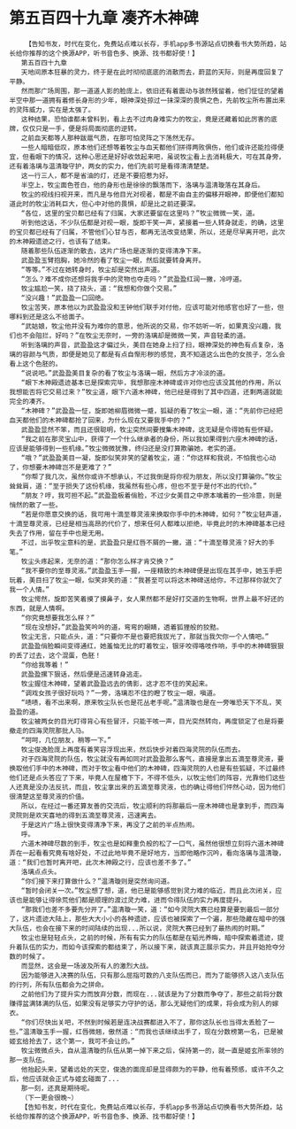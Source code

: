 # 第五百四十九章 凑齐木神碑
        【告知书友，时代在变化，免费站点难以长存，手机app多书源站点切换看书大势所趋，站长给你推荐的这个换源APP，听书音色多、换源、找书都好使！】
       第五百四十九章
       天地间原本狂暴的灵力，终于是在此时彻彻底底的消散而去，蔚蓝的天际，则是再度回复了平静。
       然而那广场周围，那一道道人影的脸庞上，依旧还有着震动与骇然残留着，他们怔怔的望着半空中那一道拥有着修长身形的少年，眼神深处掠过一抹深深的畏惧之色，先前牧尘所布置出来的灵阵威力，实在是太强了。
       这种结果，恐怕谁都未曾料到，看上去不过肉身难实力的牧尘，竟是还藏着如此厉害的底牌，仅仅只是一手，便是将局面彻底的逆转。
       之前血天都等人那种跋扈气质，在那可怕灵阵之下荡然无存。
       一些人暗暗低叹，原本他们还想等着牧尘与血天都他们拼得两败俱伤，他们或许还能捡得便宜，但看眼下的情况，这种心思还是好好收敛起来吧，虽说牧尘看上去消耗极大，可在其身旁，还有着洛璃与温清璇守护，两女的实力，他们先前可是看得清清楚楚。
       这一行三人，都不是省油的灯，还是不要招惹为好。
       半空上，牧尘面色苍白，他的身形也是徐徐的飘落而下，洛璃与温清璇落在其身后。
       牧尘的视线扫视开来，而凡是与他目光对视者，都是不由自主的偏移开眼神，即便他们都知道此时的牧尘消耗巨大，但心中对他的畏惧，却是比之前还要深。
       “各位，这里的宝贝都已经有了归属，大家还要留在这里吗？”牧尘微微一笑，道。
       听到他这话，不少队伍都是对视一眼，旋即干笑一声，紧接着一些人转身就走，的确，这里的宝贝都已经有了归属，不管他们心甘与否，都再无法改变结果，所以，还是尽早离开吧，此次的木神殿遗迹之行，也该有了结束。
       随着那些队伍逐渐的散去，这片广场也是逐渐的变得清净下来。
       武盈盈玉臂抱胸，她冷然的看了牧尘一眼，然后就要转身离开。
       “等等。”不过在她转身时，牧尘却是突然出声道。
       “怎么？难不成你还想将我手中的灵物也夺走吗？”武盈盈红润一撇，冷哼道。
       牧尘尴尬一笑，挠了挠头，道：“我想和你做个交易。”
       “没兴趣！”武盈盈一口回绝。
       牧尘苦笑，原本他以为武盈盈没和王钟他们联手对付他，应该可能对他感官也好了一些，但哪料到还是这么不给面子。
       “武姑娘，牧尘他并没有为难你的意思，他所说的交易，你不妨听一听，如果真没兴趣，我们也不会阻拦，好吗？”在牧尘无奈时，一旁的洛璃却是微微一笑，声音轻柔的道。
       听到洛璃的声音，武盈盈这才偏过头，美目在她身上扫了扫，眼神深处的神色有点复杂，洛璃的容颜与气质，即便是她见了都是有点自惭形秽的感觉，真不知道这么出色的女孩子，怎么会看上这个色胚的。
       “说说吧。”武盈盈美目复杂的看了牧尘与洛璃一眼，然后方才冷淡的道。
       “眼下木神殿遗迹基本已是探索完毕，我想那座木神碑或许对你也应该没其他的作用，所以我想能否将它交易过来？”牧尘道，眼下六道木神碑，他已经是得到了其中四道，还剩两道就能完全的凑齐。
       “木神碑？”武盈盈一怔，旋即她柳眉微微一蹙，狐疑的看了牧尘一眼，道：“先前你已经把血天都他们的木神碑都抢了回来，为什么现在又要我手中的？”
       武盈盈显然不笨，而且还很聪明，牧尘突然间要搜集木神碑，这无疑是令得她有些怀疑。
       “我之前在那灵宝山中，获得了一个什么继承者的身份，所以我如果得到六座木神碑的话，应该是能够得到一些机缘。”牧尘微微犹豫，终归还是没打算欺骗她，老实的道。
       “哦？”武盈盈美目一凝，旋即似笑非笑的望着牧尘，道：“你这样和我说，不怕我也心动了，你想要木神碑岂不是更难了？”
       “你帮了我几次，虽然你或许不想承认，不过我倒是将你视为朋友，所以没打算骗你。”牧尘耸耸肩，道：“至于损失了这份机缘，我虽然有些心疼，但也不至于是付不出的代价。”
       “朋友？哼，我可担不起。”武盈盈板着俏脸，不过少女美目之中原本噙着的一些冷意，则是悄然的散了一些。
       “若是你愿意交换的话，我可用十滴至尊灵液来换取你手中的木神碑，如何？”牧尘轻声道，十滴至尊灵液，已经是相当高昂的代价了，想来任何人都难以拒绝，毕竟此时的木神碑基本已经失去了作用，留在手中也是无用。
       不过，出乎牧尘意料的是，武盈盈只是红唇不屑的一撇，道：“十滴至尊灵液？好大的手笔。”
       牧尘头疼起来，无奈的道：“那你怎么样才肯交换？”
       “我不要你的至尊灵液。”武盈盈玉手一握，一座精致的木神碑便是出现在其手中，她玉手把玩着，美目扫了牧尘一眼，似笑非笑的道：“我甚至可以将这木神碑送给你，不过那样你就欠了我一个人情。”
       牧尘愕然，旋即苦笑着摸了摸鼻子，女人果然都不是好打交道的生物啊，世界上最不好还的东西，就是人情啊。
       “你究竟想要我怎么样？”
       “现在没想好。”武盈盈笑吟吟的道，弯弯的眼睛，透着狐狸般的狡黠。
       牧尘无言，只能点头，道：“只要你不是也要把我拔光了，那就当我欠你一个人情吧。”
       武盈盈俏脸瞬间变得通红，她羞恼无比的盯着牧尘，银牙咬得咯吱作响，手中的木神碑狠狠的丢了过去，这个混蛋，色胚！
       “你给我等着！”
       武盈盈摞下狠话，然后便是迅速转身逃走。
       牧尘握住木神碑，望着武盈盈远去的倩影，这才忍不住的笑起来。
       “调戏女孩子很好玩吗？”一旁，洛璃忍不住的瞪了牧尘一眼，嗔道。
       “啧啧，看不出来啊，原来牧尘队长也是花丛老手呢。”温清璇也是在一旁唯恐天下不乱，笑盈盈的道。
       牧尘被两女的目光盯得背心有些冒汗，只能干咳一声，目光突然转向，再度锁定了也是将要撤走的四海灵院那批人马。
       “呵呵，几位朋友，稍等一下。”
       牧尘俊逸脸庞上再度有着笑容浮现出来，然后快步对着四海灵院的队伍而去。
       对于四海灵院的队伍，牧尘就没有再如同对武盈盈那么客气，直接是拿出五滴至尊灵液，要换取他们手中的木神碑，而对于牧尘看中他们的木神碑，四海灵院的人也是有些狐疑，不过最终他们还是点头答应了下来，毕竟人在屋檐下下，不得不低头，以牧尘他们的阵容，光靠他们这些人还真是没办法反抗，而且，牧尘拿出来的五滴至尊灵液，也的确让得他们怦然心动，因为他们很清楚这至尊灵液的价值。
       所以，在经过一番还算友善的交流后，牧尘顺利的将那最后一座木神碑也是拿到手，而四海灵院则是欢天喜地的得到五滴至尊灵液，迅速离去。
       于是这片广场上很快变得清净下来，再没了之前的半点热闹。
       呼。
       六道木神碑尽数的到手，牧尘也是如释重负般的松了一口气，虽然他很想立刻将六道木神碑弄在一起看看究竟有啥好处，不过此地毕竟不是好地方，当即他略作沉吟，看向洛璃与温清璇，道：“我们也暂时离开吧，此次木神殿之行，应该也差不多了。”
       洛璃点点头。
       “你们接下来打算做什么？”温清璇则是突然询问道。
       “暂时会闭关一次。”牧尘想了想，道，他已是能够感觉到灵力难的临近，而且此次闭关，应该也是能够让得徐荒他们都是顺理的渡过灵力难，进而令得队伍的实力再度提升。
       “那我们也差不多要先分开了。”温清璇一笑，道：“如今灵院大赛已经算是要到最后一部分了，这片遗迹大陆上，那些大大小小的各种遗迹，应该也被探索了一个遍，那些隐藏在暗中的强大队伍，也会在接下来的时间陆续的出现...所以说，灵院大赛已经到了最热闹的时期。”
       牧尘也是轻轻点头，之前的时候，所有有实力的队伍都是在韬光养晦，暗中探索着遗迹，提升着队伍的实力，而如今该探索的都结束了，所以接下来，就该真正展示实力，并且开始抢夺分数的时候了。
       而显然，这会是一场波及所有人的激烈大战。
       因为能够进入决赛的队伍，只有那么屈指可数的八支队伍而已，而为了能够挤入这八支队伍的行列，所有队伍都会为之拼命。
       之前他们为了提升实力而放弃分数，而现在...就该是为了分数而争夺了，那些之前将分数赚得盆满钵满的队伍，如果没有足够实力守护的话，那么无疑他们的成果，将会成为别人的嫁衣。
       “你们尽快出关吧，不然到时候若是连决战赛都进入不了，那你这队长也当得太丢脸了一些。”温清璇玉手一握，红唇微翘，傲然道：“而我也该继续出手了，现在分数榜第一名，已是被姬玄给抢去了，这个第一，我可不会让的。”
       牧尘微微点头，自从温清璇的队伍从第一掉下来之后，保持第一的，就一直是姬玄所率领的那一支队伍。
       他抬起头来，望着远处的天空，俊逸的面庞却是显得颇为的平静，他有着预感，或许不久之后，他应该就会正式与姬玄碰面了...
       那一刻，还真是期待呢。
       （下一更会很晚~）
       【告知书友，时代在变化，免费站点难以长存，手机app多书源站点切换看书大势所趋，站长给你推荐的这个换源APP，听书音色多、换源、找书都好使！】